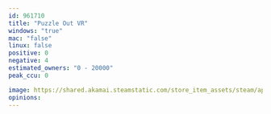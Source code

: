 ```yaml
---
id: 961710
title: "Puzzle Out VR"
windows: "true"
mac: "false"
linux: false
positive: 0
negative: 4
estimated_owners: "0 - 20000"
peak_ccu: 0

image: https://shared.akamai.steamstatic.com/store_item_assets/steam/apps/961710/header.jpg?t=1578396310
opinions:
---
```

